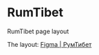 # RumTibet
RumTibet page layout

The layout: [Figma | РумТибет](https://www.figma.com/design/NrPZZU8u1sLytOicIHcIAx/%D0%A0%D1%83%D0%BC%D0%A2%D0%B8%D0%B1%D0%B5%D1%82?node-id=0-1&p=f&t=ZHCzupKsk5wGukKK-0)